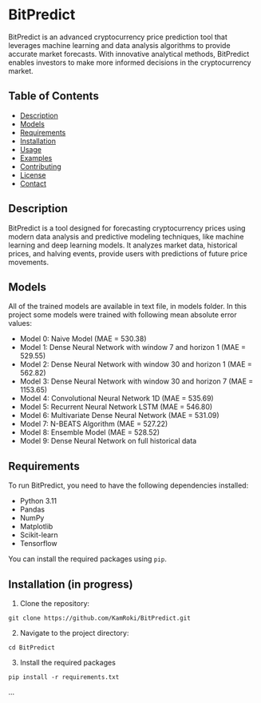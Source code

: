 # BitPredict
BitPredict is an advanced cryptocurrency price prediction tool that leverages machine learning and data analysis algorithms to provide accurate market forecasts. With innovative analytical methods, BitPredict enables investors to make more informed decisions in the cryptocurrency market.

## Table of Contents
- [Description](#description)
- [Models](#models)
- [Requirements](#requirements)
- [Installation](#installation)
- [Usage](#usage)
- [Examples](#examples)
- [Contributing](#contributing)
- [License](#license)
- [Contact](#contact)

## Description
BitPredict is a tool designed for forecasting cryptocurrency prices using modern data analysis and predictive modeling techniques, like machine learning and deep learning models. It analyzes market data, historical prices, and halving events, provide users with predictions of future price movements.

## Models
All of the trained models are available in text file, in models folder. In this project some models were trained with following mean absolute error values:
* Model 0: Naive Model (MAE = 530.38)
* Model 1: Dense Neural Network with window 7 and horizon 1 (MAE = 529.55)
* Model 2: Dense Neural Network with window 30 and horizon 1 (MAE = 562.82)
* Model 3: Dense Neural Network with window 30 and horizon 7 (MAE = 1153.65)
* Model 4: Convolutional Neural Network 1D (MAE = 535.69)
* Model 5: Recurrent Neural Network LSTM (MAE = 546.80)
* Model 6: Multivariate Dense Neural Network (MAE = 531.09)
* Model 7: N-BEATS Algorithm (MAE = 527.22)
* Model 8: Ensemble Model (MAE = 528.52)
* Model 9: Dense Neural Network on full historical data

## Requirements
To run BitPredict, you need to have the following dependencies installed:
- Python 3.11
- Pandas
- NumPy
- Matplotlib
- Scikit-learn
- Tensorflow

You can install the required packages using `pip`.

## Installation (in progress)
1. Clone the repository:
```
git clone https://github.com/KamRoki/BitPredict.git
```
2. Navigate to the project directory:
```
cd BitPredict
```
3. Install the required packages
```
pip install -r requirements.txt
```
...